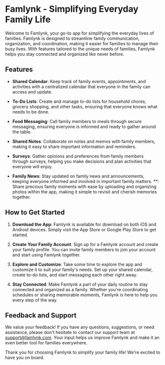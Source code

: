 # Famlynk - Simplifying Everyday Family Life

Welcome to Famlynk, your go-to app for simplifying the everyday lives of families. Famlynk is designed to streamline family communication, organization, and coordination, making it easier for families to manage their busy lives. With features tailored to the unique needs of families, Famlynk helps you stay connected and organized like never before.

## Features

- **Shared Calendar**: Keep track of family events, appointments, and activities with a centralized calendar that everyone in the family can access and update.
  
- **To-Do Lists**: Create and manage to-do lists for household chores, grocery shopping, and other tasks, ensuring that everyone knows what needs to be done.

- **Food Messaging**: Call family members to meals through secure messaging, ensuring everyone is informed and ready to gather around the table.

- **Shared Notes**: Collaborate on notes and memos with family members, making it easy to share important information and reminders.

- **Surveys**: Gather opinions and preferences from family members through surveys, helping you make decisions and plan activities that everyone will enjoy.

- **Family News**: Stay updated on family news and announcements, keeping everyone informed and involved in important family matters.
**: Share precious family moments with ease by uploading and organizing photos within the app, making it simple to revisit and cherish memories together.

## How to Get Started

1. **Download the App**: Famlynk is available for download on both iOS and Android devices. Simply visit the App Store or Google Play Store to get started.

2. **Create Your Family Account**: Sign up for a Famlynk account and create your family profile. You can invite family members to join your account and start using Famlynk together.

3. **Explore and Customize**: Take some time to explore the app and customize it to suit your family's needs. Set up your shared calendar, create to-do lists, and start messaging each other right away.

4. **Stay Connected**: Make Famlynk a part of your daily routine to stay connected and organized as a family. Whether you're coordinating schedules or sharing memorable moments, Famlynk is here to help you every step of the way.

## Feedback and Support

We value your feedback! If you have any questions, suggestions, or need assistance, please don't hesitate to contact our support team at support@famlynk.com. Your input helps us improve Famlynk and make it an even better tool for families everywhere.

Thank you for choosing Famlynk to simplify your family life! We're excited to have you on board.
